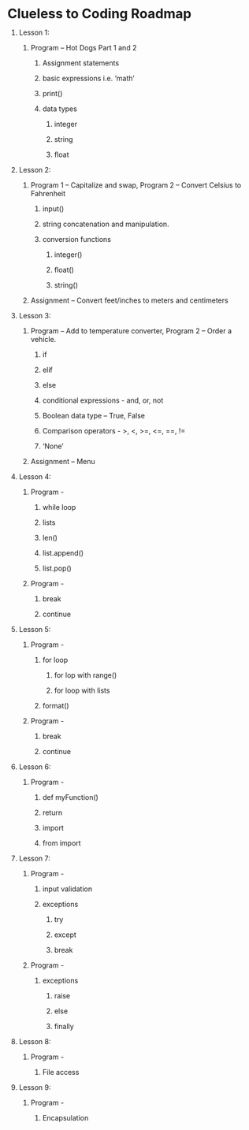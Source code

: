 <font style="font-size: 20pt" size="5">**Clueless to Coding Roadmap**</font>

1.  Lesson 1:

    1.  Program – Hot Dogs Part 1 and 2

        1.  Assignment statements

        2.  basic expressions i.e. ‘math’

        3.  print()

        4.  data types

            1.  integer

            2.  string

            3.  float

2.  Lesson 2:

    1.  Program 1 – Capitalize and swap, Program 2 – Convert Celsius to Fahrenheit

        1.  input()

        2.  string concatenation and manipulation.

        3.  conversion functions

            1.  integer()

            2.  float()

            3.  string()

    2.  Assignment – Convert feet/inches to meters and centimeters

3.  Lesson 3:

    1.  Program – Add to temperature converter, Program 2 – Order a vehicle.

        1.  if

        2.  elif

        3.  else

        4.  conditional expressions - and, or, not

        5.  Boolean data type – True, False

        6.  Comparison operators - >, <, >=, <=, ==, !=

        7.  ‘None’

    2.  Assignment – Menu

4.  Lesson 4:

    1.  Program -

        1.  while loop

        2.  lists

        3.  len()

        4.  list.append()

        5.  list.pop()

    2.  Program -

        1.  break

        2.  continue

5.  Lesson 5:

    1.  Program -

        1.  for loop

            1.  for lop with range()

            2.  for loop with lists

        2.  format()

    2.  Program -

        1.  break

        2.  continue

6.  Lesson 6:

    1.  Program -

        1.  def myFunction()

        2.  return

        3.  import

        4.  from import

7.  Lesson 7:

    1.  Program -

        1.  input validation

        2.  exceptions

            1.  try

            2.  except

            3.  break

    2.  Program -

        1.  exceptions

            1.  raise

            2.  else

            3.  finally

8.  Lesson 8:

    1.  Program -

        1.  File access

9.  Lesson 9:

    1.  Program -

        1.  Encapsulation